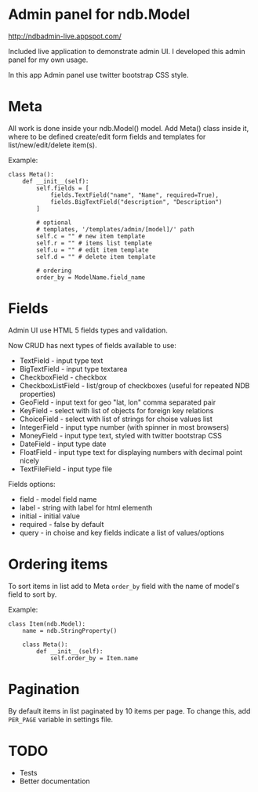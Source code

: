 Admin panel for ndb.Model
=========================

http://ndbadmin-live.appspot.com/

Included live application to demonstrate admin UI.
I developed this admin panel for my own usage.

In this app Admin panel use twitter bootstrap CSS style.


Meta
====

All work is done inside your ndb.Model() model. Add Meta() class inside it,
where to be defined create/edit form fields and templates for list/new/edit/delete item(s).

Example:

	class Meta():
        def __init__(self):
            self.fields = [
                fields.TextField("name", "Name", required=True),
                fields.BigTextField("description", "Description")
            ]

            # optional
            # templates, '/templates/admin/[model]/' path
        	self.c = "" # new item template
            self.r = "" # items list template
            self.u = "" # edit item template
            self.d = "" # delete item template

            # ordering
            order_by = ModelName.field_name


Fields
======

Admin UI use HTML 5 fields types and validation.

Now CRUD has next types of fields available to use:

 * TextField - input type text
 * BigTextField - input type textarea
 * CheckboxField - checkbox
 * CheckboxListField - list/group of checkboxes (useful for repeated NDB properties)
 * GeoField - input text for geo "lat, lon" comma separated pair
 * KeyField - select with list of objects for foreign key relations
 * ChoiceField - select with list of strings for choise values list
 * IntegerField - input type number (with spinner in most browsers)
 * MoneyField - input type text, styled with twitter bootstrap CSS
 * DateField - input type date
 * FloatField - input type text for displaying numbers with decimal point nicely
 * TextFileField - input type file

Fields options:

 * field - model field name
 * label - string with label for html elementh
 * initial - initial value
 * required - false by default
 * query - in choise and key fields indicate a list of values/options


Ordering items
==============

To sort items in list add to Meta `order_by` field with the name of model's field to sort by.

Example:

    class Item(ndb.Model):
        name = ndb.StringProperty()

        class Meta():
            def __init__(self):
                self.order_by = Item.name


Pagination
==========

By default items in list paginated by 10 items per page. To change this,
add `PER_PAGE` variable in settings file.


TODO
====

 * Tests
 * Better documentation
